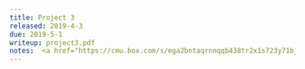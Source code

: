 ```yaml
---
title: Project 3
released: 2019-4-3
due: 2019-5-1
writeup: project3.pdf
notes:  <a href="https://cmu.box.com/s/ega2bntaqrnnqqb438tr2x1s723y71bj">Download VM Image</a> and get <a href="https://github.com/computer-networks/project-3-starter">starter code</a> CP1 4/19, CP2 5/01
---
```

